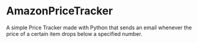 # AmazonPriceTracker
A simple Price Tracker made with Python that sends an email whenever the price of a certain item drops below a specified number.
